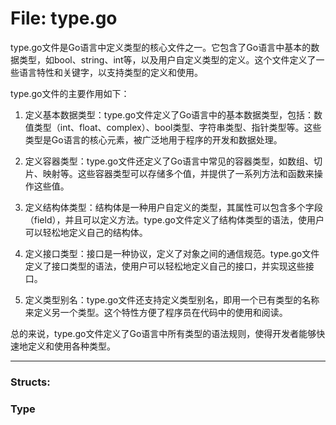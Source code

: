 # File: type.go

type.go文件是Go语言中定义类型的核心文件之一。它包含了Go语言中基本的数据类型，如bool、string、int等，以及用户自定义类型的定义。这个文件定义了一些语言特性和关键字，以支持类型的定义和使用。 

type.go文件的主要作用如下： 

1. 定义基本数据类型：type.go文件定义了Go语言中的基本数据类型，包括：数值类型（int、float、complex）、bool类型、字符串类型、指针类型等。这些类型是Go语言的核心元素，被广泛地用于程序的开发和数据处理。

2. 定义容器类型：type.go文件还定义了Go语言中常见的容器类型，如数组、切片、映射等。这些容器类型可以存储多个值，并提供了一系列方法和函数来操作这些值。

3. 定义结构体类型：结构体是一种用户自定义的类型，其属性可以包含多个字段（field），并且可以定义方法。type.go文件定义了结构体类型的语法，使用户可以轻松地定义自己的结构体。

4. 定义接口类型：接口是一种协议，定义了对象之间的通信规范。type.go文件定义了接口类型的语法，使用户可以轻松地定义自己的接口，并实现这些接口。

5. 定义类型别名：type.go文件还支持定义类型别名，即用一个已有类型的名称来定义另一个类型。这个特性方便了程序员在代码中的使用和阅读。

总的来说，type.go文件定义了Go语言中所有类型的语法规则，使得开发者能够快速地定义和使用各种类型。




---

### Structs:

### Type





